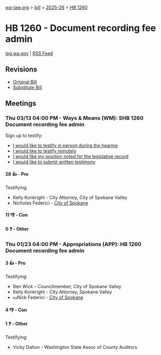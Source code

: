 [wa-law.org](/) > [bill](/bill/) > [2025-26](/bill/2025-26/) > [HB 1260](/bill/2025-26/hb/1260/)

# HB 1260 - Document recording fee admin
[leg.wa.gov](https://app.leg.wa.gov/billsummary?BillNumber=1260&Year=2025&Initiative=false) | [RSS Feed](./rss.xml)

## Revisions
* [Original Bill](1/)
* [Substitute Bill](S/)

## Meetings
### Thu 03/13 04:00 PM - Ways & Means (WM): SHB 1260 Document recording fee admin
Sign up to testify:
* [I would like to testify in person during the hearing](https://app.leg.wa.gov/csi/Testifier/Add?chamber=House&mId=32998&aId=165463&caId=26344&tId=1)
* [I would like to testify remotely](https://app.leg.wa.gov/csi/Testifier/Add?chamber=House&mId=32998&aId=165463&caId=26344&tId=2)
* [I would like my position noted for the legislative record](https://app.leg.wa.gov/csi/Testifier/Add?chamber=House&mId=32998&aId=165463&caId=26344&tId=3)
* [I would like to submit written testimony](https://app.leg.wa.gov/csi/Testifier/Add?chamber=House&mId=32998&aId=165463&caId=26344&tId=4)

#### 28 👍 - Pro
Testifying:
* Kelly Konkright - City Attorney, City of Spokane Valley
* Nicholas Federici - [City of Spokane](/org/city_of_spokane/)

#### 11 👎 - Con

#### 0 ❓ - Other

### Thu 01/23 04:00 PM - Appropriations (APP): HB 1260 Document recording fee admin
#### 3 👍 - Pro
Testifying:
* Ben Wick - Councilmember, City of Spokane Valley
* Kelly Konkright - City Attorney, Spokane Valley
* 💵Nick Federici - [City of Spokane](/org/city_of_spokane/)

#### 4 👎 - Con

#### 1 ❓ - Other
Testifying:
* Vicky Dalton - Washington State Assoc of County Auditors
